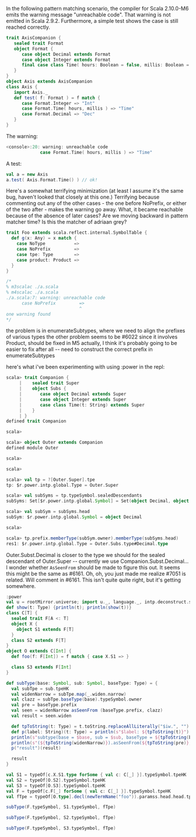 In the following pattern matching scenario, the compiler for Scala 2.10.0-M6 emits the warning message "unreachable code". That warning is not emitted in Scala 2.9.2. Furthermore, a simple test shows the case is still reached correctly.

```scala
trait AxisCompanion {
   sealed trait Format
   object Format {
      case object Decimal extends Format
      case object Integer extends Format
      final case class Time( hours: Boolean = false, millis: Boolean = true ) extends Format
   }
}
object Axis extends AxisCompanion
class Axis {
   import Axis._
   def test( f: Format ) = f match {
      case Format.Integer => "Int"
      case Format.Time( hours, millis ) => "Time"
      case Format.Decimal => "Dec"
   }
}
```

The warning:

```scala
<console>:20: warning: unreachable code
             case Format.Time( hours, millis ) => "Time"                                                ^
```

A test:

```scala
val a = new Axis
a.test( Axis.Format.Time() ) // ok!
```
Here's a somewhat terrifying minimization (at least I assume it's the same bug, haven't looked that closely at this one.) Terrifying because commenting out any of the other cases - the one before NoPrefix, or either of the two after - makes the warning go away.  What, it became reachable because of the absence of later cases? Are we moving backward in pattern matcher time? Is this the matcher of adriaan grey?
```scala
trait Foo extends scala.reflect.internal.SymbolTable {
  def g(x: Any) = x match {
    case NoType           =>
    case NoPrefix         =>
    case tpe: Type        => 
    case product: Product => 
  }
}

/*
% m3scalac ./a.scala 
% m4scalac ./a.scala 
./a.scala:7: warning: unreachable code
      case NoPrefix         =>
                            ^
one warning found
*/
```
the problem is in enumerateSubtypes, where we need to align the prefixes of various types
the other problem seems to be #6022 since it involves Product, should be fixed in M5
actually, I think it's probably going to be easier to fix after all -- need to construct the correct prefix in enumerateSubtypes

here's what i've been experimenting with using :power in the repl:

```scala
scala> trait Companion {
     |    sealed trait Super
     |    object Subs {
     |       case object Decimal extends Super
     |       case object Integer extends Super
     |       case class Time(t: String) extends Super
     |    }
     | }
defined trait Companion

scala> 

scala> object Outer extends Companion
defined module Outer

scala> 

scala> 

scala> val tp = ?[Outer.Super].tpe
tp: $r.power.intp.global.Type = Outer.Super

scala> val subSyms = tp.typeSymbol.sealedDescendants
subSyms: Set[$r.power.intp.global.Symbol] = Set(object Decimal, object Integer, class Time, trait Super)

scala> val subSym = subSyms.head
subSym: $r.power.intp.global.Symbol = object Decimal

scala> 

scala> tp.prefix.memberType(subSym.owner).memberType(subSyms.head)
res1: $r.power.intp.global.Type = Outer.Subs.type#Decimal.type

```

Outer.Subst.Decimal is closer to the type we should for the sealed descendant of Outer.Super -- currently we use Companion.Subst.Decimal...
I wonder whether `AsSeenFrom` should be made to figure this out. It seems this might be the same as #6161.
Oh, oh, you just made me realize #7051 is related. Will comment in #6161.
This isn't quite quite right, but it's getting somewhere.

```scala
:power
val u = rootMirror.universe; import u._, language._, intp.deconstruct.show
def show(t: Type) {println(t); println(show(t))}
class C[T] {
  sealed trait F[A <: T]
  object X {
    object S1 extends F[T]
  }
  class S2 extends F[T]
}
object O extends C[Int] {
  def foo(f: F[Int]) = f match { case X.S1 => }

  class S3 extends F[Int]
}

def subType(base: Symbol, sub: Symbol, baseType: Type) = {
  val subTpe = sub.tpeHK
  val widenNarrow = subTpe.map(_.widen.narrow)
  val clazz = subTpe.baseType(base).typeSymbol.owner
  val pre = baseType.prefix
  val seen = widenNarrow asSeenFrom (baseType.prefix, clazz)
  val result = seen.widen

  def tpToString(t: Type) = t.toString.replaceAllLiterally("$iw.", "")
  def p(label: String)(t: Type) = println(s"$label: ${tpToString(t)}")
  println(s"subtype(base = $base, sub = $sub, baseType = ${tpToString(baseType)}")
  println(s"(${tpToString(widenNarrow)}).asSeenFrom(${tpToString(pre)}, $clazz) = ${tpToString(seen)}")
  p("result")(result)

  result
}

val S1 = typeOf[c.X.S1.type forSome { val c: C[_] }].typeSymbol.tpeHK
val S2 = typeOf[O.S2].typeSymbol.tpeHK
val S3 = typeOf[O.S3].typeSymbol.tpeHK
val F = typeOf[c.F[_] forSome { val c: C[_] }].typeSymbol.tpeHK
val fTpe = typeOf[O.type].decl(newTermName("foo")).paramss.head.head.tpe

subType(F.typeSymbol, S1.typeSymbol, fTpe)

subType(F.typeSymbol, S2.typeSymbol, fTpe)

subType(F.typeSymbol, S3.typeSymbol, fTpe)
```
